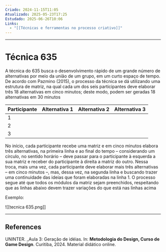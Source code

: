 ```yaml
---
Criado: 2024-11-15T11:05
Atualizado: 2025-05-23T17:25
Estudado: 2025-06-26T10:06
Links:
  - "[[Técnicas e ferramentas no processo criativo]]"
---
```

---
# Técnica 635

A técnica do 635 busca o desenvolvimento rápido de um grande número de alternativas por meio da união de um grupo, em um curto espaço de tempo. De acordo com Pazmino (2015), o processo da técnica se dá utilizando uma estrutura de matriz, na qual cada um dos seis participantes deve elaborar três 18 alternativas em cinco minutos; deste modo, podem ser geradas 18 alternativas em 30 minutos

| Participante | Alternativa 1 | Alternativa 2 | Alternativa 3 |
| ------------ | ------------- | ------------- | ------------- |
| 1            |               |               |               |
| 2            |               |               |               |
| 3            |               |               |               |

No início, cada participante recebe uma matriz e em cinco minutos elabora três alternativas, na primeira linha e ao final do tempo – considerando um círculo, no sentido horário – deve passar para o participante à esquerda a sua matriz e receber do participante à direita a matriz do outro. Nessa troca, mais uma vez, cada participante deve elaborar mais três alternativas – em cinco minutos –, mas, dessa vez, na segunda linha e buscando trazer uma continuidade das ideias que foram elaboradas na linha 1. O processo segue até que todos os módulos da matriz sejam preenchidos, respeitando que as linhas abaixo devem trazer variações do que está nas linhas acima

Exemplo:

![[tecnica 635.png]]

---
## References

UNINTER.  _Aula 3: Geração de idéias. In: **Metodologia do Design, Curso de Game Design**. Curitiba, 2024. Material didático online.